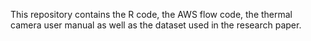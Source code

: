 This repository contains the R code, the AWS flow code, the thermal camera user manual as well as the dataset used in the research paper.
